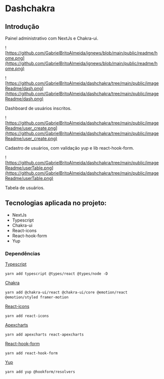 # Dashchakra

## Introdução

Painel administrativo com NextJs e Chakra-ui.

![https://github.com/GabrielBritoAlmeida/ignews/blob/main/public/readme/home.png](https://github.com/GabrielBritoAlmeida/ignews/blob/main/public/readme/home.png)

![https://github.com/GabrielBritoAlmeida/dashchakra/tree/main/public/imageReadme/dash.png](https://github.com/GabrielBritoAlmeida/dashchakra/tree/main/public/imageReadme/dash.png)

Dashboard de usuários inscritos.

![https://github.com/GabrielBritoAlmeida/dashchakra/tree/main/public/imageReadme/user_create.png](https://github.com/GabrielBritoAlmeida/dashchakra/tree/main/public/imageReadme/user_create.png)

Cadastro de usuários, com validação yup e lib react-hook-form.

![https://github.com/GabrielBritoAlmeida/dashchakra/tree/main/public/imageReadme/userTable.png](https://github.com/GabrielBritoAlmeida/dashchakra/tree/main/public/imageReadme/userTable.png)

Tabela de usuários.

## Tecnologias aplicada no projeto:

- NextJs
- Typescript
- Chakra-ui
- React-icons
- React-hook-form
- Yup

### Dependências

[Typescript](https://www.typescriptlang.org/)

```tsx
yarn add typescript @types/react @types/node -D
```

[Chakra](https://chakra-ui.com/)

```tsx
yarn add @chakra-ui/react @chakra-ui/core @emotion/react @emotion/styled framer-motion
```

[React-icons](https://react-icons.github.io/react-icons/)

```tsx
yarn add react-icons
```

[Apexcharts](https://apexcharts.com/)

```tsx
yarn add apexcharts react-apexcharts
```

[React-hook-form](https://react-hook-form.com/pt/)

```tsx
yarn add react-hook-form
```

[Yup](https://github.com/jquense/yup)

```tsx
yarn add yup @hookform/resolvers

```